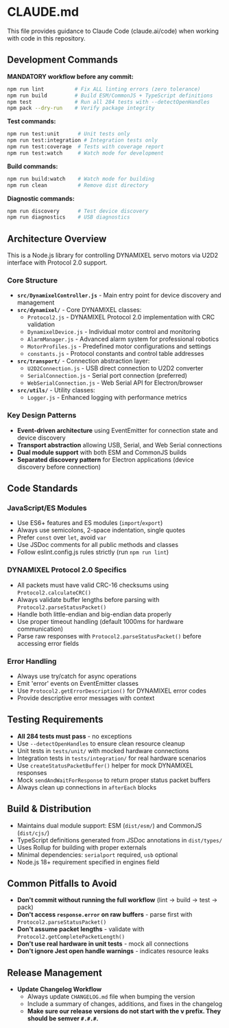 # CLAUDE.md

This file provides guidance to Claude Code (claude.ai/code) when working with code in this repository.

## Development Commands

**MANDATORY workflow before any commit:**
```bash
npm run lint          # Fix ALL linting errors (zero tolerance)
npm run build         # Build ESM/CommonJS + TypeScript definitions  
npm test              # Run all 284 tests with --detectOpenHandles
npm pack --dry-run    # Verify package integrity
```

**Test commands:**
```bash
npm run test:unit      # Unit tests only
npm run test:integration # Integration tests only  
npm run test:coverage  # Tests with coverage report
npm run test:watch     # Watch mode for development
```

**Build commands:**
```bash
npm run build:watch    # Watch mode for building
npm run clean          # Remove dist directory
```

**Diagnostic commands:**
```bash
npm run discovery      # Test device discovery
npm run diagnostics    # USB diagnostics
```

## Architecture Overview

This is a Node.js library for controlling DYNAMIXEL servo motors via U2D2 interface with Protocol 2.0 support.

### Core Structure
- **`src/DynamixelController.js`** - Main entry point for device discovery and management
- **`src/dynamixel/`** - Core DYNAMIXEL classes:
  - `Protocol2.js` - DYNAMIXEL Protocol 2.0 implementation with CRC validation
  - `DynamixelDevice.js` - Individual motor control and monitoring  
  - `AlarmManager.js` - Advanced alarm system for professional robotics
  - `MotorProfiles.js` - Predefined motor configurations and settings
  - `constants.js` - Protocol constants and control table addresses
- **`src/transport/`** - Connection abstraction layer:
  - `U2D2Connection.js` - USB direct connection to U2D2 converter
  - `SerialConnection.js` - Serial port connection (preferred)
  - `WebSerialConnection.js` - Web Serial API for Electron/browser
- **`src/utils/`** - Utility classes:
  - `Logger.js` - Enhanced logging with performance metrics

### Key Design Patterns
- **Event-driven architecture** using EventEmitter for connection state and device discovery
- **Transport abstraction** allowing USB, Serial, and Web Serial connections
- **Dual module support** with both ESM and CommonJS builds
- **Separated discovery pattern** for Electron applications (device discovery before connection)

## Code Standards

### JavaScript/ES Modules
- Use ES6+ features and ES modules (`import`/`export`)
- Always use semicolons, 2-space indentation, single quotes
- Prefer `const` over `let`, avoid `var`
- Use JSDoc comments for all public methods and classes
- Follow eslint.config.js rules strictly (run `npm run lint`)

### DYNAMIXEL Protocol 2.0 Specifics
- All packets must have valid CRC-16 checksums using `Protocol2.calculateCRC()`
- Always validate buffer lengths before parsing with `Protocol2.parseStatusPacket()`
- Handle both little-endian and big-endian data properly
- Use proper timeout handling (default 1000ms for hardware communication)
- Parse raw responses with `Protocol2.parseStatusPacket()` before accessing error fields

### Error Handling
- Always use try/catch for async operations
- Emit 'error' events on EventEmitter classes  
- Use `Protocol2.getErrorDescription()` for DYNAMIXEL error codes
- Provide descriptive error messages with context

## Testing Requirements

- **All 284 tests must pass** - no exceptions
- Use `--detectOpenHandles` to ensure clean resource cleanup
- Unit tests in `tests/unit/` with mocked hardware connections
- Integration tests in `tests/integration/` for real hardware scenarios
- Use `createStatusPacketBuffer()` helper for mock DYNAMIXEL responses
- Mock `sendAndWaitForResponse` to return proper status packet buffers
- Always clean up connections in `afterEach` blocks

## Build & Distribution

- Maintains dual module support: ESM (`dist/esm/`) and CommonJS (`dist/cjs/`)
- TypeScript definitions generated from JSDoc annotations in `dist/types/`
- Uses Rollup for building with proper externals
- Minimal dependencies: `serialport` required, `usb` optional
- Node.js 18+ requirement specified in engines field

## Common Pitfalls to Avoid

- **Don't commit without running the full workflow** (lint → build → test → pack)
- **Don't access `response.error` on raw buffers** - parse first with `Protocol2.parseStatusPacket()`
- **Don't assume packet lengths** - validate with `Protocol2.getCompletePacketLength()`
- **Don't use real hardware in unit tests** - mock all connections
- **Don't ignore Jest open handle warnings** - indicates resource leaks

## Release Management

- **Update Changelog Workflow**
  - Always update `CHANGELOG.md` file when bumping the version
  - Include a summary of changes, additions, and fixes in the changelog
  - **Make sure our release versions do not start with the v prefix. They should be semver `#.#.#`.**